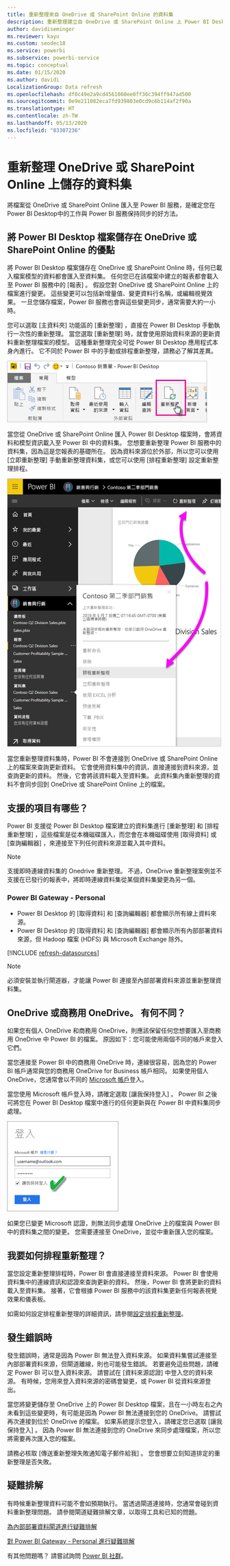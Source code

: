 ```yaml
---
title: 重新整理來自 OneDrive 或 SharePoint Online 的資料集
description: 重新整理建立自 OneDrive 或 SharePoint Online 上 Power BI Desktop 檔案的資料集
author: davidiseminger
ms.reviewer: kayu
ms.custom: seodec18
ms.service: powerbi
ms.subservice: powerbi-service
ms.topic: conceptual
ms.date: 01/15/2020
ms.author: davidi
LocalizationGroup: Data refresh
ms.openlocfilehash: df0c49e2a9cd4561060ee0ff36c394ff947ad500
ms.sourcegitcommit: 0e9e211082eca7fd939803e0cd9c6b114af2f90a
ms.translationtype: HT
ms.contentlocale: zh-TW
ms.lasthandoff: 05/13/2020
ms.locfileid: "83307236"
---
```

# <a name="refresh-a-dataset-stored-on-onedrive-or-sharepoint-online"></a>重新整理 OneDrive 或 SharePoint Online 上儲存的資料集
將檔案從 OneDrive 或 SharePoint Online 匯入至 Power BI 服務，是確定您在 Power BI Desktop中的工作與 Power BI 服務保持同步的好方法。

## <a name="advantages-of-storing-a-power-bi-desktop-file-on-onedrive-or-sharepoint-online"></a>將 Power BI Desktop 檔案儲存在 OneDrive 或 SharePoint Online 的優點
將 Power BI Desktop 檔案儲存在 OneDrive 或 SharePoint Online 時，任何已載入檔案模型的資料都會匯入至資料集。 任何您已在該檔案中建立的報表都會載入至 Power BI 服務中的 [報表]  。 假設您對 OneDrive 或 SharePoint Online 上的檔案進行變更。 這些變更可以包括新增量值、變更資料行名稱，或編輯視覺效果。 一旦您儲存檔案，Power BI 服務也會與這些變更同步，通常需要大約一小時。

您可以選取 [主資料夾]  功能區的 [重新整理]  ，直接在 Power BI Desktop 手動執行一次性的重新整理。 當您選取 [重新整理]  時，就會使用原始資料來源的更新資料重新整理檔案的模型。 這種重新整理完全可從 Power BI Desktop 應用程式本身內進行。 它不同於 Power BI 中的手動或排程重新整理，請務必了解其差異。

![](media/refresh-desktop-file-onedrive/pbix-refresh.png)

當您從 OneDrive 或 SharePoint Online 匯入 Power BI Desktop 檔案時，會將資料和模型資訊載入至 Power BI 中的資料集。 您想要重新整理 Power BI 服務中的資料集，因為這是您報表的基礎所在。 因為資料來源位於外部，所以您可以使用 [立即重新整理]  手動重新整理資料集，或您可以使用 [排程重新整理]  設定重新整理排程。 

![](media/refresh-desktop-file-onedrive/powerbi-service-refresh.png)

當您重新整理資料集時，Power BI 不會連接到 OneDrive 或 SharePoint Online 上的檔案來查詢更新資料。 它會使用資料集中的資訊，直接連接到資料來源，並查詢更新的資料。 然後，它會將該資料載入至資料集。 此資料集內重新整理的資料不會同步回到 OneDrive 或 SharePoint Online 上的檔案。

## <a name="whats-supported"></a>支援的項目有哪些？
Power BI 支援從 Power BI Desktop 檔案建立的資料集進行 [重新整理]  和 [排程重新整理]  ，這些檔案是從本機磁碟匯入，而您會在本機磁碟使用 [取得資料]  或 [查詢編輯器]  ，來連接至下列任何資料來源並載入其中資料。

> [!NOTE]
> 支援即時連線資料集的 Onedrive 重新整理。 不過，OneDrive 重新整理案例並不支援在已發行的報表中，將即時連線資料集從某個資料集變更為另一個。

### <a name="power-bi-gateway---personal"></a>Power BI Gateway - Personal
* Power BI Desktop 的 [取得資料]  和 [查詢編輯器]  都會顯示所有線上資料來源。
* Power BI Desktop 的 [取得資料]  和 [查詢編輯器]  都會顯示所有內部部署資料來源，但 Hadoop 檔案 (HDFS) 與 Microsoft Exchange 除外。

<!-- Refresh Data sources-->
[!INCLUDE [refresh-datasources](../includes/refresh-datasources.md)]

> [!NOTE]
> 必須安裝並執行閘道器，才能讓 Power BI 連接至內部部署資料來源並重新整理資料集。
> 
> 

## <a name="onedrive-or-onedrive-for-business-whats-the-difference"></a>OneDrive 或商務用 OneDrive。 有何不同？
如果您有個人 OneDrive 和商務用 OneDrive，則應該保留任何您想要匯入至商務用 OneDrive 中 Power BI 的檔案。 原因如下：您可能使用兩個不同的帳戶來登入它們。

當您連接至 Power BI 中的商務用 OneDrive 時，連線很容易，因為您的 Power BI 帳戶通常與您的商務用 OneDrive for Business 帳戶相同。 如果使用個人 OneDrive，您通常會以不同的 [Microsoft 帳戶](https://account.microsoft.com)登入。

當您使用 Microsoft 帳戶登入時，請確定選取 [讓我保持登入]  。 Power BI 之後可將您在 Power BI Desktop 檔案中進行的任何更新與在 Power BI 中資料集同步處理。

![](media/refresh-desktop-file-onedrive/refresh_signin_keepmesignedin.png)

如果您已變更 Microsoft 認證，則無法同步處理 OneDrive 上的檔案與 Power BI 中的資料集之間的變更。 您需要連接至 OneDrive，並從中重新匯入您的檔案。

## <a name="how-do-i-schedule-refresh"></a>我要如何排程重新整理？
當您設定重新整理排程時，Power BI 會直接連接至資料來源。 Power BI 會使用資料集中的連線資訊和認證來查詢更新的資料。 然後，Power BI 會將更新的資料載入至資料集。 接著，它會根據 Power BI 服務中的該資料集更新任何報表視覺效果和儀表板。

如需如何設定排程重新整理的詳細資訊，請參閱[設定排程重新整理](refresh-scheduled-refresh.md)。

## <a name="when-things-go-wrong"></a>發生錯誤時
發生錯誤時，通常是因為 Power BI 無法登入資料來源。 如果資料集嘗試連接至內部部署資料來源，但閘道離線，則也可能發生錯誤。 若要避免這些問題，請確定 Power BI 可以登入資料來源。 請嘗試在 [資料來源認證]  中登入您的資料來源。 有時候，您用來登入資料來源的密碼會變更，或 Power BI 從資料來源登出。

當您將變更儲存至 OneDrive 上的 Power BI Desktop 檔案，且在一小時左右之內未看到這些變更時，有可能是因為 Power BI 無法連接到您的 OneDrive。 請嘗試再次連接到位於 OneDrive 的檔案。 如果系統提示您登入，請確定您已選取 [讓我保持登入]  。 因為 Power BI 無法連接到您的 OneDrive 來同步處理檔案，所以您將需要再次匯入您的檔案。

請務必核取 [傳送重新整理失敗通知電子郵件給我]  。 您會想要立刻知道排定的重新整理是否失敗。

## <a name="troubleshooting"></a>疑難排解
有時候重新整理資料可能不會如預期執行。 當透過閘道連接時，您通常會碰到資料重新整理問題。 請參閱閘道疑難排解文章，以取得工具和已知的問題。

[為內部部署資料閘道進行疑難排解](service-gateway-onprem-tshoot.md)

[對 Power BI Gateway - Personal 進行疑難排解](service-admin-troubleshooting-power-bi-personal-gateway.md)

有其他問題嗎？ 請嘗試詢問 [Power BI 社群](https://community.powerbi.com/)。
